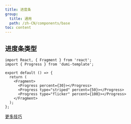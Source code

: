 ```yaml
---
title: 进度条
group:
  title: 通用
  path: /zh-CN/components/base
toc: content
---
```


## 进度条类型

```tsx
import React, { Fragment } from 'react';
import { Progress } from 'dumi-template';

export default () => {
  return (
    <Fragment>
      <Progress percent={30}></Progress>
      <Progress type="striped" percent={50}></Progress>
      <Progress type="flicker" percent={100}></Progress>
    </Fragment>
  );
};
```

[更多技巧](https://d.umijs.org/guide/demo-principle)
